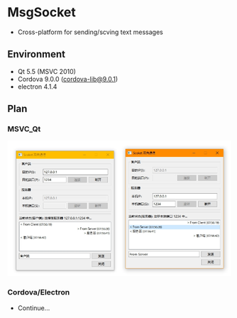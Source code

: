 # MsgSocket
+ Cross-platform for sending/scving text messages

## Environment
+ Qt 5.5 (MSVC 2010)
+ Cordova 9.0.0 (cordova-lib@9.0.1)
+ electron 4.1.4

## Plan

### MSVC_Qt
![ScreenShot](./Windows/PCMsgSocket/Screenshot.jpg)

### Cordova/Electron
+ Continue...
